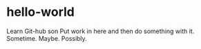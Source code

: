 # hello-world
Learn Git-hub son
Put work in here and then do something with it. Sometime. Maybe. 
Possibly.
